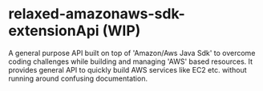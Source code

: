 # relaxed-amazonaws-sdk-extensionApi (WIP)
A general purpose API built on top of 'Amazon/Aws Java Sdk' to overcome coding challenges while building and managing 'AWS' based resources. It provides general API to quickly build AWS services like EC2 etc. without running around confusing documentation.
